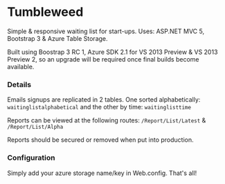 Tumbleweed
==========

Simple & responsive waiting list for start-ups. Uses: ASP.NET MVC 5, Bootstrap 3 & Azure Table Storage.

Built using Boostrap 3 RC 1, Azure SDK 2.1 for VS 2013 Preview & VS 2013 Preview 2, so an upgrade will be required once final builds become available.

### Details

Emails signups are replicated in 2 tables. One sorted alphabetically: `waitinglistalphabetical` and the other by time: `waitinglisttime`


Reports can be viewed at the following routes: `/Report/List/Latest` & `/Report/List/Alpha`

Reports should be secured or removed when put into production.


### Configuration

Simply add your azure storage name/key in Web.config. That's all!
